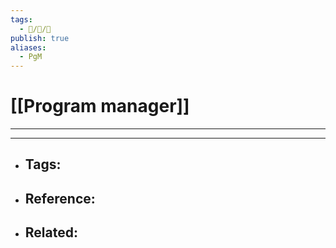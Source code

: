 ```yaml
---
tags:
  - 🧠️/📝️/🌱️
publish: true
aliases:
  - PgM
---
```


# [[Program manager]]

---



---

- Tags: 
	- 
- Reference:
	- 
- Related:
	- 
